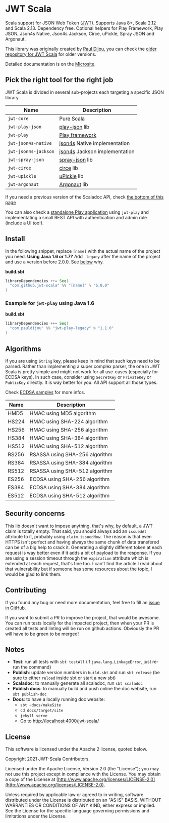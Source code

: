 # JWT Scala

Scala support for JSON Web Token ([JWT](http://tools.ietf.org/html/draft-ietf-oauth-json-web-token)).
Supports Java 8+, Scala 2.12 and Scala 2.13.
Dependency free.
Optional helpers for Play Framework, Play JSON, Json4s Native, Json4s Jackson, Circe, uPickle, Spray JSON and Argonaut.

This library was originally created by [Paul Dijou](http://pauldijou.fr/), you can check the
[older repository for JWT Scala](https://github.com/pauldijou/jwt-scala) for older versions.

Detailed documentation is on the [Microsite](https://jwt-scala.github.io/jwt-scala).

## Pick the right tool for the right job

JWT Scala is divided in several sub-projects each targeting a specific JSON library.

| Name | Description | 
|------|-------------|
|`jwt-core`|Pure Scala|
|`jwt-play-json`|[play-json](https://www.playframework.com/) lib|
|`jwt-play`|[Play framework](https://www.playframework.com/)|
|`jwt-json4s-native`|[json4s](http://json4s.org/) Native implementation|
|`jwt-json4s-jackson`|[json4s](http://json4s.org/) Jackson implementation|
|`jwt-spray-json`|[spray-json](https://github.com/spray/spray-json) lib|
|`jwt-circe`|[circe](https://circe.github.io/circe/) lib|
|`jwt-upickle`|[uPickle](http://www.lihaoyi.com/upickle-pprint/upickle/) lib|
|`jwt-argonaut`|[Argonaut](http://argonaut.io/) lib|

If you need a previous version of the Scaladoc API, check [the bottom of this page](https://jwt-scala.github.io/jwt-scala/api/#old-apis)

You can also check a [standalone Play application](https://github.com/jwt-scala/jwt-scala/tree/master/examples/play-angular-standalone) using `jwt-play` and implementating a small REST API with authentication and admin role (include a UI too!).

## Install

In the following snippet, replace `[name]` with the actual name of the project you need. **Using Java 1.6 or 1.7?** Add `-legacy` after the name of the project and use a version before 2.0.0. See [below](#which-java) why.

**build.sbt**

```scala
libraryDependencies ++= Seq(
  "com.github.jwt-scala" %% "[name]" % "6.0.0"
)
```

### Example for `jwt-play` using Java 1.6

**build.sbt**

```scala
libraryDependencies ++= Seq(
  "com.pauldijou" %% "jwt-play-legacy" % "1.1.0"
)
```

## Algorithms

If you are using `String` key, please keep in mind that such keys need to be parsed. Rather than implementing a super complex parser, the one in JWT Scala is pretty simple and might not work for all use-cases (especially for ECDSA keys). In such case, consider using `SecretKey` or `PrivateKey` or `PublicKey` directly. It is way better for you. All API support all those types.

Check [ECDSA samples](https://jwt-scala.github.io/jwt-scala/samples/jwt-ecdsa) for more infos.

|Name|Description|
|----|-----------|
|HMD5|HMAC using MD5 algorithm|
|HS224|HMAC using SHA-224 algorithm|
|HS256|HMAC using SHA-256 algorithm|
|HS384|HMAC using SHA-384 algorithm|
|HS512|HMAC using SHA-512 algorithm|
|RS256|RSASSA using SHA-256 algorithm|
|RS384|RSASSA using SHA-384 algorithm|
|RS512|RSASSA using SHA-512 algorithm|
|ES256|ECDSA using SHA-256 algorithm|
|ES384|ECDSA using SHA-384 algorithm|
|ES512|ECDSA using SHA-512 algorithm|

## Security concerns

This lib doesn't want to impose anything, that's why, by default, a JWT claim is totally empty. That said, you should always add an `issuedAt` attribute to it, probably using `claim.issuedNow`.
The reason is that even HTTPS isn't perfect and having always the same chunk of data transfered can be of a big help to crack it. Generating a slightly different token at each request is way better even if it adds a bit of payload to the response.
If you are using a session timeout through the `expiration` attribute which is extended at each request, that's fine too. I can't find the article I read about that vulnerability but if someone has some resources about the topic, I would be glad to link them.

## Contributing

If you found any bug or need more documentation, feel free to fill an [issue in GitHub](https://github.com/jwt-scala/jwt-scala/issues).

If you want to submit a PR to improve the project, that would be awesome.
You can run tests locally for the impacted project, then when your PR is created all tests and linting will be run on
github actions. Obviously the PR will have to be green to be merged!

## Notes

- **Test**: run all tests with `sbt testAll` (if `java.lang.LinkageError`, just re-run the command)
- **Publish**: update version numbers in `build.sbt` and run `sbt release` (be sure to either `reload` inside sbt or start a new sbt)
- **Scaladoc**: to manually generate all scaladoc, run `sbt scaladoc`
- **Publish docs**: to manually build and push online the doc website, run `sbt publish-doc`
- **Docs**: to have a locally running doc website:
  - `sbt ~docs/makeSite`
  - `cd docs/target/site`
  - `jekyll serve`
  - Go to [http://localhost:4000/jwt-scala/](http://localhost:4000/jwt-scala/)

## License

This software is licensed under the Apache 2 license, quoted below.

Copyright 2021 JWT-Scala Contributors.

Licensed under the Apache License, Version 2.0 (the "License"); you may not use this project except in compliance with the License. You may obtain a copy of the License at [http://www.apache.org/licenses/LICENSE-2.0](http://www.apache.org/licenses/LICENSE-2.0).

Unless required by applicable law or agreed to in writing, software distributed under the License is distributed on an "AS IS" BASIS, WITHOUT WARRANTIES OR CONDITIONS OF ANY KIND, either express or implied. See the License for the specific language governing permissions and limitations under the License.
